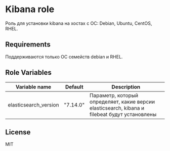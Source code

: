 Kibana role
=========

Роль для установки kibana на хостах с ОС: Debian, Ubuntu, CentOS, RHEL.

Requirements
------------

Поддерживаются только ОС семейств debian и RHEL.

Role Variables
--------------

| Variable name | Default | Description |
|-----------------------|----------|-------------------------|
| elasticsearch_version | "7.14.0" | Параметр, который определяет, какие версии elasticsearch, kibana и filebeat будут установлены |

License
-------

MIT
